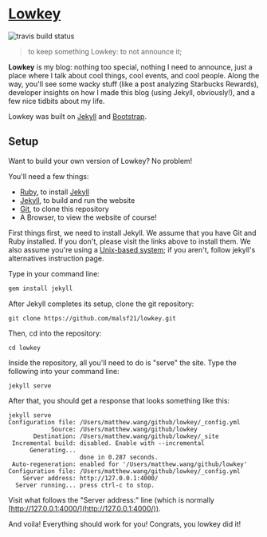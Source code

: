 # [Lowkey](http://blog.matthewwang.me)
![travis build status](https://travis-ci.org/malsf21/lowkey.svg)
> to keep something Lowkey: to not announce it;

**Lowkey** is my blog: nothing too special, nothing I need to announce, just a place where I talk about cool things, cool events, and cool people. Along the way, you'll see some wacky stuff (like a post analyzing Starbucks Rewards), developer insights on how I made this blog (using Jekyll, obviously!), and a few nice tidbits about my life.

Lowkey was built on [Jekyll](https://jekyllrb.com) and [Bootstrap](https://getbootstrap.com).

## Setup

Want to build your own version of Lowkey? No problem!

You'll need a few things:

* [Ruby](https://www.ruby-lang.org/en/), to install [Jekyll](https://jekyllrb.com)
* [Jekyll](https://jekyllrb.com), to build and run the website
* [Git](https://git-scm.com/), to clone this repository
* A Browser, to view the website of course!

First things first, we need to install Jekyll. We assume that you have Git and Ruby installed. If you don't, please visit the links above to install them. We also assume you're using a [Unix-based system](https://en.wikipedia.org/wiki/Unix); if you aren't, follow jekyll's alternatives instruction page.

Type in your command line:
```ruby
gem install jekyll
```

After Jekyll completes its setup, clone the git repository:
```
git clone https://github.com/malsf21/lowkey.git
```

Then, cd into the repository:
```
cd lowkey
```

Inside the repository, all you'll need to do is "serve" the site. Type the following into your command line:
```
jekyll serve
```

After that, you should get a response that looks something like this:

```
jekyll serve
Configuration file: /Users/matthew.wang/github/lowkey/_config.yml
            Source: /Users/matthew.wang/github/lowkey
       Destination: /Users/matthew.wang/github/lowkey/_site
 Incremental build: disabled. Enable with --incremental
      Generating...
                    done in 0.287 seconds.
 Auto-regeneration: enabled for '/Users/matthew.wang/github/lowkey'
Configuration file: /Users/matthew.wang/github/lowkey/_config.yml
    Server address: http://127.0.0.1:4000/
  Server running... press ctrl-c to stop.

```

Visit what follows the "Server address:" line (which is normally [http://127.0.0.1:4000/](http://127.0.0.1:4000/)).

And voila! Everything should work for you! Congrats, you lowkey did it!
